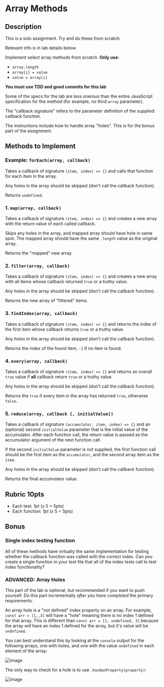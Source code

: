 Array Methods
===

## Description

This is a solo assignment. Try and do these from scratch. 

Relevant info is in lab details below.

Implement select array methods from scratch. **Only use**:
* `array.length`
* `array[i] = value`
* `value = array[i]` 

**You must use TDD and good commits for this lab**

Some of the specs for the lab are less onerous than the entire JavaScript specification for the 
method (for example, no third `array` parameter). 

The "callback signature" refers to the parameter definition of the supplied callback function.

The instructions include how to handle array "holes". This is for the bonus part of the assignment.

## Methods to Implement

### Example: `forEach(array, callback)`

Takes a callback of signature `(item, index) => {}` 
and calls that function for each item in the array.

Any holes in the array should be skipped (don't call the callback function).

Returns `undefined`.

### 1. `map(array, callback)`

Takes a callback of signature `(item, index) => {}` 
and creates a new array with the return value of each called callback. 

Skips any holes in the array, and mapped array should have hole in same spot. The mapped array should have
the same `.length` value as the original array.

Returns the "mapped" new array.

### 2. `filter(array, callback)`

Takes a callback of signature `(item, index) => {}` 
and creates a new array with all items whose callback returned `true` or a truthy value. 

Any holes in the array should be skipped (don't call the callback function).

Returns the new array of "filtered" items.

### 3. `findIndex(array, callback)`

Takes a callback of signature `(item, index) => {}` 
and returns the index of the first item whose callback returns `true` or a truthy value.

Any holes in the array should be skipped (don't call the callback function).

Returns the index of the found item, `-1` if no item is found.

### 4. `every(array, callback)`

Takes a callback of signature `(item, index) => {}` 
and returns an overall `true` value if **all** callback return `true` or a truthy value.

Any holes in the array should be skipped (don't call the callback function).

Returns the `true` if every item in the array has returned `true`, otherwise `false`.

### 5. `reduce(array, callback [, initialValue])`

Takes a callback of signature `(accumulator, item, index) => {}` and an (optional) 
second `initialValue` parameter that is the initial value of the accumulator. After each function
call, the return value is passed as the accumulator argument of the next function call.

If the second `initialValue` parameter is not supplied, the first function call should be the 
first item as the `accumulator`, and the second array item as the `item`.

Any holes in the array should be skipped (don't call the callback function).

Returns the final accumulator value.

## Rubric **10pts**
* Each test: *1pt* (x 5 = 5pts)
* Each function: *1pt* (x 5 = 5pts)

## Bonus

### Single index testing function

All of these methods have virtually the same implementation for testing whether the callback 
function was called with the correct index. Can you create a single function in your test file that
all of the index tests call to test index functionality?

### ADVANCED: Array Holes

This part of the lab is optional, but recommended if you want to push yourself. Do this part incrementally 
_after you have completed_ the primary requirements.

An array hole is a "not defined" index property on an array. For example, `const arr = [1,,3]` 
will have a "hole" meaning there is no index 1 defined for that array. 
This is different than `const arr = [1, undefined, 3]` because the array _will_ have an index 1 defined for 
the array, but it's value will be `undefined`.

You can best understand this by looking at the `console` output for the following arrays, 
one with holes, and one with the value `undefined` in each element of the array:

![image](https://cloud.githubusercontent.com/assets/478864/26217500/7e1a2c96-3bbc-11e7-9afb-0a5f51cb68c7.png)

The only way to check for a hole is to use `.hasOwnProperty(property)`:

![image](https://cloud.githubusercontent.com/assets/478864/26217549/a467d920-3bbc-11e7-9fb6-af2bcd470a52.png)
